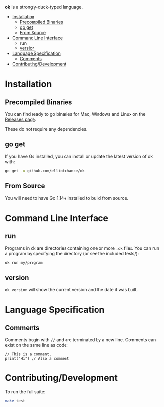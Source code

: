 **ok** is a strongly-duck-typed language.

<!--ts-->
   * [Installation](#installation)
      * [Precompiled Binaries](#precompiled-binaries)
      * [go get](#go-get)
      * [From Source](#from-source)
   * [Command Line Interface](#command-line-interface)
      * [run](#run)
      * [version](#version)
   * [Language Specification](#language-specification)
      * [Comments](#comments)
   * [Contributing/Development](#contributingdevelopment)

<!-- Added by: elliot, at: Sat Jun  6 11:03:39 EDT 2020 -->

<!--te-->


Installation
============


Precompiled Binaries
--------------------

You can find ready to go binaries for Mac, Windows and Linux on the
[Releases page](https://github.com/elliotchance/ok/releases).

These do not require any dependencies.


go get
------

If you have Go installed, you can install or update the latest version of ok
with:

```bash
go get -u github.com/elliotchance/ok
```


From Source
-----------

You will need to have Go 1.14+ installed to build from source.


Command Line Interface
======================

run
---

Programs in ok are directories containing one or more `.ok` files. You can run a
program by specifying the directory (or see the included tests/):

```bash
ok run my/program
```

version
-------

`ok version` will show the current version and the date it was built.


Language Specification
======================

Comments
--------

Comments begin with `//` and are terminated by a new line. Comments can exist on
the same line as code:

```
// This is a comment.
print("Hi") // Also a comment
```


Contributing/Development
========================

To run the full suite:

```bash
make test
```
